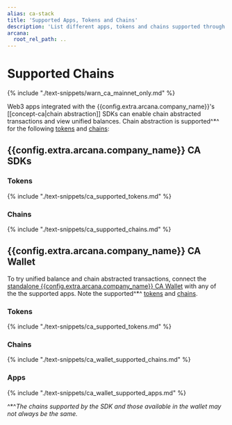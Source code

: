 ```yaml
---
alias: ca-stack
title: 'Supported Apps, Tokens and Chains'
description: 'List different apps, tokens and chains supported through the Arcana Chain Abstraction feature.'
arcana:
  root_rel_path: ..
---
```


# Supported Chains

{% include "./text-snippets/warn_ca_mainnet_only.md" %}

Web3 apps integrated with the {{config.extra.arcana.company_name}}'s [[concept-ca|chain abstraction]] SDKs can enable chain abstracted transactions and view unified balances. Chain abstraction is supported^*^ for the following [tokens](#tokens) and [chains](#chains):

## {{config.extra.arcana.company_name}} CA SDKs

### Tokens

{% include "./text-snippets/ca_supported_tokens.md" %}

### Chains

{% include "./text-snippets/ca_supported_chains.md" %}

## {{config.extra.arcana.company_name}} CA Wallet

To try unified balance and chain abstracted transactions, connect the [standalone {{config.extra.arcana.company_name}} CA Wallet]({{config.extra.arcana.ca_wallet_download_url}}) with any of the the supported apps. Note the supported^*^ [tokens](#tokens_1) and [chains](#chains_1).

### Tokens

{% include "./text-snippets/ca_supported_tokens.md" %}

### Chains
      
{% include "./text-snippets/ca_wallet_supported_chains.md" %}

### Apps

{% include "./text-snippets/ca_wallet_supported_apps.md" %}

^*^*The chains supported by the SDK and those available in the wallet may not always be the same.* 